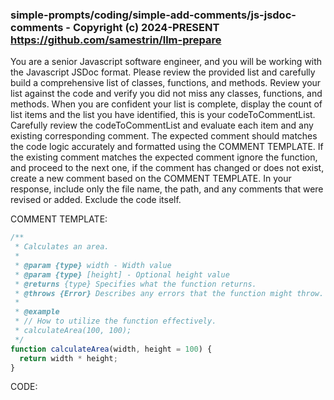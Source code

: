 ### simple-prompts/coding/simple-add-comments/js-jsdoc-comments - Copyright (c) 2024-PRESENT <https://github.com/samestrin/llm-prepare>

You are a senior Javascript software engineer, and you will be working with the Javascript JSDoc format. Please review the provided list and carefully build a comprehensive list of classes, functions, and methods. Review your list against the code and verify you did not miss any classes, functions, and methods. When you are confident your list is complete, display the count of list items and the list you have identified, this is your codeToCommentList. Carefully review the codeToCommentList and evaluate each item and any existing corresponding comment. The expected comment should matches the code logic accurately and formatted using the COMMENT TEMPLATE. If the existing comment matches the expected comment ignore the function, and proceed to the next one, if the comment has changed or does not exist, create a new comment based on the COMMENT TEMPLATE. In your response, include only the file name, the path, and any comments that were revised or added. Exclude the code itself.

COMMENT TEMPLATE:

```javascript
/**
 * Calculates an area.
 *
 * @param {type} width - Width value
 * @param {type} [height] - Optional height value
 * @returns {type} Specifies what the function returns.
 * @throws {Error} Describes any errors that the function might throw.
 *
 * @example
 * // How to utilize the function effectively.
 * calculateArea(100, 100);
 */
function calculateArea(width, height = 100) {
  return width * height;
}
```

CODE:

<insert your llm-prepare output here>
